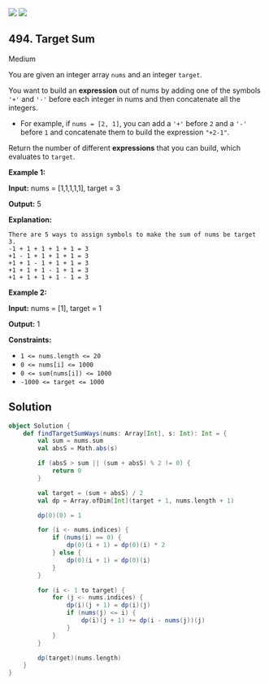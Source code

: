 [![](https://img.shields.io/github/stars/javadev/LeetCode-in-All?label=Stars&style=flat-square)](https://github.com/javadev/LeetCode-in-All)
[![](https://img.shields.io/github/forks/javadev/LeetCode-in-All?label=Fork%20me%20on%20GitHub%20&style=flat-square)](https://github.com/javadev/LeetCode-in-All/fork)

## 494\. Target Sum

Medium

You are given an integer array `nums` and an integer `target`.

You want to build an **expression** out of nums by adding one of the symbols `'+'` and `'-'` before each integer in nums and then concatenate all the integers.

*   For example, if `nums = [2, 1]`, you can add a `'+'` before `2` and a `'-'` before `1` and concatenate them to build the expression `"+2-1"`.

Return the number of different **expressions** that you can build, which evaluates to `target`.

**Example 1:**

**Input:** nums = [1,1,1,1,1], target = 3

**Output:** 5

**Explanation:**

    There are 5 ways to assign symbols to make the sum of nums be target 3.
    -1 + 1 + 1 + 1 + 1 = 3
    +1 - 1 + 1 + 1 + 1 = 3
    +1 + 1 - 1 + 1 + 1 = 3
    +1 + 1 + 1 - 1 + 1 = 3
    +1 + 1 + 1 + 1 - 1 = 3 

**Example 2:**

**Input:** nums = [1], target = 1

**Output:** 1 

**Constraints:**

*   `1 <= nums.length <= 20`
*   `0 <= nums[i] <= 1000`
*   `0 <= sum(nums[i]) <= 1000`
*   `-1000 <= target <= 1000`

## Solution

```scala
object Solution {
    def findTargetSumWays(nums: Array[Int], s: Int): Int = {
        val sum = nums.sum
        val absS = Math.abs(s)

        if (absS > sum || (sum + absS) % 2 != 0) {
            return 0
        }

        val target = (sum + absS) / 2
        val dp = Array.ofDim[Int](target + 1, nums.length + 1)

        dp(0)(0) = 1

        for (i <- nums.indices) {
            if (nums(i) == 0) {
                dp(0)(i + 1) = dp(0)(i) * 2
            } else {
                dp(0)(i + 1) = dp(0)(i)
            }
        }

        for (i <- 1 to target) {
            for (j <- nums.indices) {
                dp(i)(j + 1) = dp(i)(j)
                if (nums(j) <= i) {
                    dp(i)(j + 1) += dp(i - nums(j))(j)
                }
            }
        }

        dp(target)(nums.length)
    }
}
```